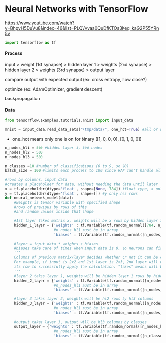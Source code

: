 # Neural Networks with TensorFlow
https://www.youtube.com/watch?v=BhpvH5DuVu8&index=46&list=PLQVvvaa0QuDfKTOs3Keq_kaG2P55YRn5v
```python
import tensorflow as tf
```
#### Process
input > weight (1st synapse) > hidden layer 1 > weights (2nd synapse) > hidden layer 2 > weights (3rd synapse) > output layer

compare  output with expected output (ex: cross entropy, how close?)

optimize (ex: AdamOptimizer, gradient descent)

backpropagation

#### Data
```python
from tensorflow.examples.tutorials.mnist import input_data

mnist = input_data.read_data_sets("/tmp/data/", one_hot=True) #all or nothing
```

* one\_hot means only one is on for binary ([1, 0, 0, 0], [0, 1, 0, 0])

```python
n_nodes_hl1 = 500 #hidden layer 1, 500 nodes
n_nodes_hl2 = 500
n_nodes_hl3 = 500

n_classes =10 #number of classifications (0 to 9, so 10)
batch_size = 100 #limits each process to 100 since RAM can't handle all the data (usually)

#rows by columns, input data
#creates a placeholder for data, without needing the data until later
x = tf.placeholder(dtype='float', shape=[None, 784]) #float type, x only has columns
y = tf.placeholder(dtype='float', shape=[]) #y only has rows
def neural_network_model(data):
    #weights is tensor variable with specified shape
    #rows of previous by rows of this
    #and random values inside that shape

    #1st layer takes matrix x, weights will be x rows by hidden layer 1 columns
    hidden_1_layer = {'weights' : tf.Variable(tf.random_normal([784, n_nodes_hl1])),
                      #n_nodes_hl1 must be in array
                      'biases' : tf.Variable(tf.random_normal([n_nodes_hl1]))}
    
    #layer = input data * weights + biases
    #biases take care of times when input data is 0, so neurons can fire
    '''
    Columns of previous matrix/layer decides whether or not it can be computered.
    For example, if input is 2x2 and 1st layer is 2x3, 2nd layer will use 3 as
    its row to successfully apply the calculation. "takes" means will be multiplied by
    '''
    #layer 2 takes layer 1, weights will be hidden layer 1 rows by hidden layer 2 columns
    hidden_2_layer = {'weights' : tf.Variable(tf.random_normal([n_nodes_hl1, n_nodes_hl2])),
                      #n_nodes_hl1 must be in array
                      'biases' : tf.Variable(tf.random_normal([n_nodes_hl2]))}
    
    #layer 3 takes layer 2, weights will be hl2 rows by hl3 columns
    hidden_3_layer = {'weights' : tf.Variable(tf.random_normal([n_nodes_hl2, n_nodes_hl3])),
                      #n_nodes_hl1 must be in array
                      'biases' : tf.Variable(tf.random_normal([n_nodes_hl3]))}
    
    #output takes layer 3, output will be hl3 columns by classes
    output_layer = {'weights' : tf.Variable(tf.random_normal([n_nodes_hl3, n_classes])),
                      #n_nodes_hl1 must be in array
                      'biases' : tf.Variable(tf.random_normal([n_classes]))}

